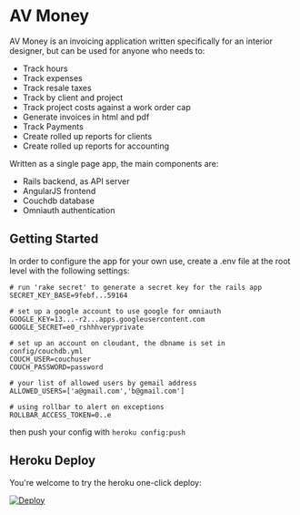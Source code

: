 # AV Money

AV Money is an invoicing application written specifically for an interior designer, but can be used for anyone who needs to:

 * Track hours
 * Track expenses
 * Track resale taxes
 * Track by client and project
 * Track project costs against a work order cap
 * Generate invoices in html and pdf
 * Track Payments
 * Create rolled up reports for clients
 * Create rolled up reports for accounting

Written as a single page app, the main components are:

 * Rails backend, as API server
 * AngularJS frontend
 * Couchdb database
 * Omniauth authentication


## Getting Started

In order to configure the app for your own use, create a .env file at the root level with the following settings:

```
# run 'rake secret' to generate a secret key for the rails app
SECRET_KEY_BASE=9febf...59164

# set up a google account to use google for omniauth
GOOGLE_KEY=13...-r2...apps.googleusercontent.com
GOOGLE_SECRET=e0_rshhhveryprivate

# set up an account on cloudant, the dbname is set in config/couchdb.yml
COUCH_USER=couchuser
COUCH_PASSWORD=password

# your list of allowed users by gemail address
ALLOWED_USERS=['a@gmail.com','b@gmail.com']

# using rollbar to alert on exceptions
ROLLBAR_ACCESS_TOKEN=0..e
```

then push your config with `heroku config:push`

## Heroku Deploy

You're welcome to try the heroku one-click deploy:

[![Deploy](https://www.herokucdn.com/deploy/button.png)](https://heroku.com/deploy)
